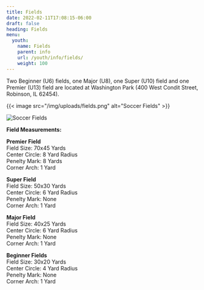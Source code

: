 ```yaml
---
title: Fields
date: 2022-02-11T17:08:15-06:00
draft: false
heading: Fields
menu:
  youth:
    name: Fields
    parent: info
    url: /youth/info/fields/
    weight: 100
---
```

Two Beginner (U6) fields, one Major (U8), one Super (U10) field and one Premier (U13) field are located at Washington Park (400 West Condit Street, Robinson, IL 62454).

<!-- !\[Soccer Fields](/img/uploads/fields.png) -->

{{< image src="/img/uploads/fields.png" alt="Soccer Fields" >}}

![Soccer Fields](/img/uploads/fields.png "Youth Soccer Fields")

**Field Measurements:**  

**Premier Field**\
Field Size: 70x45 Yards\
Center Circle: 8 Yard Radius\
Penelty Mark: 8 Yards\
Corner Arch: 1 Yard  

**Super Field**\
Field Size: 50x30 Yards\
Center Circle: 6 Yard Radius\
Penelty Mark: None\
Corner Arch: 1 Yard  

**Major Field**\
Field Size: 40x25 Yards\
Center Circle: 6 Yard Radius\
Penelty Mark: None\
Corner Arch: 1 Yard  

**Beginner Fields**\
Field Size: 30x20 Yards\
Center Circle: 4 Yard Radius\
Penelty Mark: None\
Corner Arch: 1 Yard